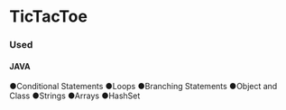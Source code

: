 # TicTacToe
<h3>Used</h3>
<h4>JAVA</h4>
●Conditional Statements
●Loops
●Branching Statements
●Object and Class
●Strings
●Arrays
●HashSet
